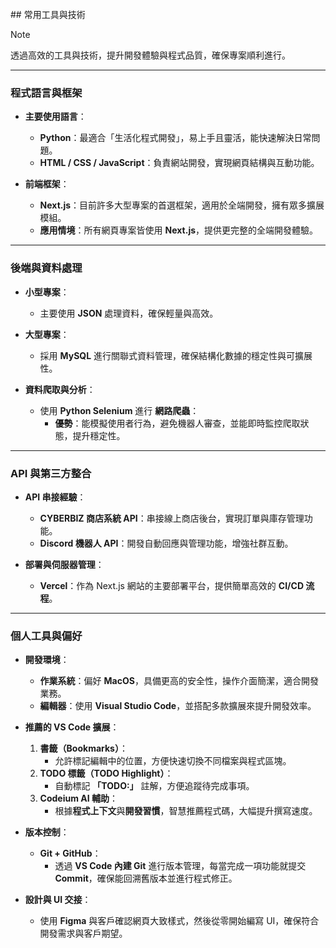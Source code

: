 <br/>
## 常用工具與技術

> [!NOTE]
> 透過高效的工具與技術，提升開發體驗與程式品質，確保專案順利進行。

---

### 程式語言與框架

- **主要使用語言**：

  - **Python**：最適合「生活化程式開發」，易上手且靈活，能快速解決日常問題。
  - **HTML / CSS / JavaScript**：負責網站開發，實現網頁結構與互動功能。

- **前端框架**：
  - **Next.js**：目前許多大型專案的首選框架，適用於全端開發，擁有眾多擴展模組。
  - **應用情境**：所有網頁專案皆使用 **Next.js**，提供更完整的全端開發體驗。

---

### 後端與資料處理

- **小型專案**：

  - 主要使用 **JSON** 處理資料，確保輕量與高效。

- **大型專案**：

  - 採用 **MySQL** 進行關聯式資料管理，確保結構化數據的穩定性與可擴展性。

- **資料爬取與分析**：
  - 使用 **Python Selenium** 進行 **網路爬蟲**：
    - **優勢**：能模擬使用者行為，避免機器人審查，並能即時監控爬取狀態，提升穩定性。

---

### API 與第三方整合

- **API 串接經驗**：

  - **CYBERBIZ 商店系統 API**：串接線上商店後台，實現訂單與庫存管理功能。
  - **Discord 機器人 API**：開發自動回應與管理功能，增強社群互動。

- **部署與伺服器管理**：
  - **Vercel**：作為 Next.js 網站的主要部署平台，提供簡單高效的 **CI/CD 流程**。

---

### 個人工具與偏好

- **開發環境**：

  - **作業系統**：偏好 **MacOS**，具備更高的安全性，操作介面簡潔，適合開發業務。
  - **編輯器**：使用 **Visual Studio Code**，並搭配多款擴展來提升開發效率。

- **推薦的 VS Code 擴展**：

  1. **書籤（Bookmarks）**：
     - 允許標記編輯中的位置，方便快速切換不同檔案與程式區塊。
  2. **TODO 標籤（TODO Highlight）**：
     - 自動標記 **「TODO:」** 註解，方便追蹤待完成事項。
  3. **Codeium AI 輔助**：
     - 根據**程式上下文**與**開發習慣**，智慧推薦程式碼，大幅提升撰寫速度。

- **版本控制**：

  - **Git + GitHub**：
    - 透過 **VS Code 內建 Git** 進行版本管理，每當完成一項功能就提交 **Commit**，確保能回溯舊版本並進行程式修正。

- **設計與 UI 交接**：
  - 使用 **Figma** 與客戶確認網頁大致樣式，然後從零開始編寫 UI，確保符合開發需求與客戶期望。
